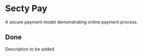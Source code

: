 # Secty Pay

A secure payment model demonstrating online payment process.

## Done

Description to be added
